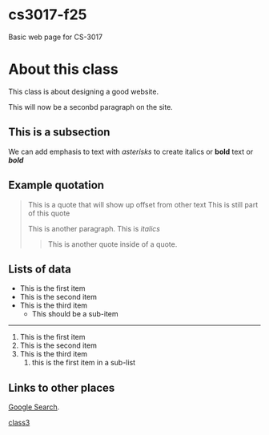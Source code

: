 # cs3017-f25
Basic web page for CS-3017

# About this class
This class is about designing a good website.

This will now be a seconbd paragraph on the site.

## This is a subsection
We can add emphasis to text with *asterisks* to create italics or **bold** text or ***bold***

## Example quotation
> This is a quote that will show up offset from other text 
> This is still part of this quote
>
> This is another paragraph. This is *italics*
>
> >This is another quote inside of a quote.

## Lists of data

+ This is the first item
+ This is the second item
+ This is the third item
   + This should be a sub-item

-----------------------------------------
 
1. This is the first item
2. This is the second item
3. This is the third item
    1. this is the first item in a sub-list

## Links to other places
[Google Search](https://google.com).

[class3](class3.md)

